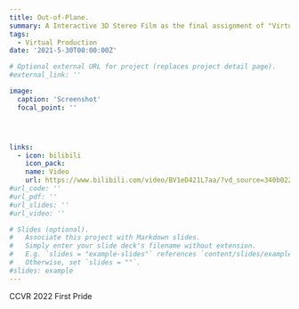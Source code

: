```yaml
---
title: Out-of-Plane.
summary: A Interactive 3D Stereo Film as the final assignment of "Virtual Reality" course.
tags:
  - Virtual Production
date: '2021-5-30T00:00:00Z'

# Optional external URL for project (replaces project detail page).
#external_link: ''

image:
  caption: 'Screenshot'
  focal_point: ''




links:
  - icon: bilibili
    icon_pack: 
    name: Video
    url: https://www.bilibili.com/video/BV1eD421L7aa/?vd_source=340b02229354bd7143302a03ede7a802
#url_code: ''
#url_pdf: ''
#url_slides: ''
#url_video: ''

# Slides (optional).
#   Associate this project with Markdown slides.
#   Simply enter your slide deck's filename without extension.
#   E.g. `slides = "example-slides"` references `content/slides/example-slides.md`.
#   Otherwise, set `slides = ""`.
#slides: example
---
```

CCVR 2022 First Pride


